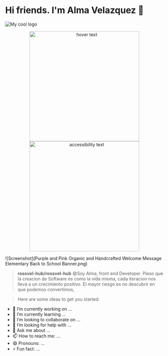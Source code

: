 # Hi friends. I'm Alma Velazquez 👋

<img src="/docs/logo.png" alt="My cool logo"/>

<p align="center">
  <img src="your_relative_path_here" width="350" title="hover text">
  <img src="Purple and Pink Organic and Handcrafted Welcome Message Elementary Back to School Banner.png" width="350" alt="accessibility text">
</p>

![Screenshot](Purple and Pink Organic and Handcrafted Welcome Message Elementary Back to School Banner.png)



>**rossvel-hub/rossvel-hub** 
>😄Soy Alma, front end Developer. Pieso que la creacion de Software es como la vida misma, cada iteracion nos lleva a un crecimiento positivo.
El mayor riesgo es no descubrir en que podemos convertimos,

>Here are some ideas to get you started:

- 🔭 I’m currently working on ...
- 🌱 I’m currently learning ...
- 👯 I’m looking to collaborate on ...
- 🤔 I’m looking for help with ...
- 💬 Ask me about ...
- 📫 How to reach me: ...
- 😄 Pronouns: ...
- ⚡ Fun fact: ...


